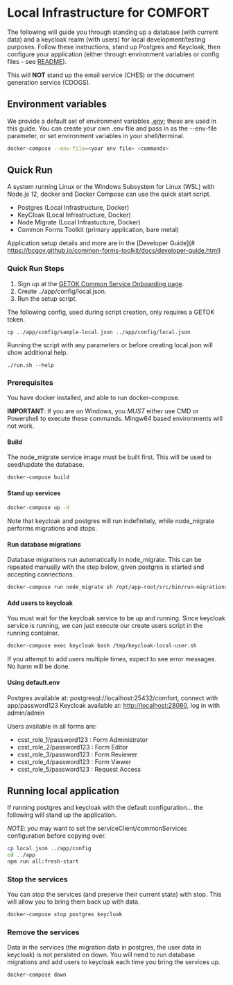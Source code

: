 # Local Infrastructure for COMFORT

The following will guide you through standing up a database (with current data) and a keycloak realm (with users) for local development/testing purposes.
Follow these instructions, stand up Postgres and Keycloak, then configure your application (either through environment variables or config files - see [README](../app/README.md)).

This will **NOT** stand up the email service (CHES) or the document generation service (CDOGS).

## Environment variables

We provide a default set of environment variables [.env](.env); these are used in this guide.
You can create your own .env file and pass in as the --env-file parameter, or set environment variables in your shell/terminal.

```sh
docker-compose --env-file=<your env file> <commands>
```

## Quick Run

A system running Linux or the Windows Subsystem for Linux (WSL) with Node.js 12, docker and Docker Compose can use the quick start script.

- Postgres (Local Infrastructure, Docker)
- KeyCloak (Local Infrastructure, Docker)
- Node Migrate (Local Infrastucture, Docker)
- Common Forms Toolkit (primary application, bare metal)

Application setup details and more are in the [Developer Guide](# https://bcgov.github.io/common-forms-toolkit/docs/developer-guide.html)

### Quick Run Steps

1. Sign up at the [GETOK Common Service Onboarding page](https://getok.nrs.gov.bc.ca/app/about).
2. Create ../app/config/local.json.
3. Run the setup script.

The following config, used during script creation, only requires a GETOK token.

```
cp ../app/config/sample-local.json ../app/config/local.json
```

Running the script with any parameters or before creating local.json will show additional help.

```
./run.sh --help
```

### Prerequisites

You have docker installed, and able to run docker-compose.

**IMPORTANT**: If you are on Windows, you _MUST_ either use CMD or Powershell to execute these commands. Mingw64 based environments will not work.

#### Build

The node_migrate service image must be built first. This will be used to seed/update the database.

```sh
docker-compose build
```

#### Stand up services

```sh
docker-compose up -d
```
Note that keycloak and postgres will run indefinitely, while node_migrate performs migrations and stops.

#### Run database migrations

Database migrations run automatically in node_migrate.  This can be repeated manually with the step below, given postgres is started and accepting connections.

```sh
docker-compose run node_migrate sh /opt/app-root/src/bin/run-migrations.sh
```

#### Add users to keycloak

You must wait for the keycloak service to be up and running.  Since keycloak service is running, we can just execute our create users script in the running container.

```sh
docker-compose exec keycloak bash /tmp/keycloak-local-user.sh
```

If you attempt to add users multiple times, expect to see error messages.  No harm will be done.

#### Using default.env

Postgres available at: postgresql://localhost:25432/comfort, connect with app/password123
Keycloak available at: <http://localhost:28080>, log in with admin/admin

Users available in all forms are:

- csst_role_1/password123 : Form Administrator
- csst_role_2/password123 : Form Editor
- csst_role_3/password123 : Form Reviewer
- csst_role_4/password123 : Form Viewer
- csst_role_5/password123 : Request Access

## Running local application

If running postgres and keycloak with the default configuration... the following will stand up the application.

_NOTE_: you may want to set the serviceClient/commonServices configuration before copying over.

```sh
cp local.json ../app/config
cd ../app
npm run all:fresh-start
```

### Stop the services

You can stop the services (and preserve their current state) with stop.  This will allow you to bring them back up with data.

```sh
docker-compose stop postgres keycloak
```

### Remove the services

Data in the services (the migration data in postgres, the user data in keycloak) is not persisted on down.  You will need to run database migrations and add users to keycloak each time you bring the services up.

```sh
docker-compose down
```
